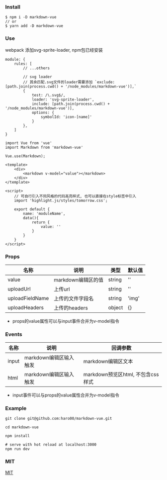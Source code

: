 ### Install

```
$ npm i -D markdown-vue
// or
$ yarn add -D markdown-vue
```

### Use

webpack 添加svg-sprite-loader, npm包已经安装

```
module: {
    rules: [
        // ...others
        
        // svg loader
        // 其余匹配.svg文件的loader需要添加 `exclude: [path.join(process.cwd() + '/node_modules/markdown-vue')],`
        {
            test: /\.svg$/,
            loader: 'svg-sprite-loader',
            include: [path.join(process.cwd() + '/node_modules/markdown-vue')],
            options: {
                symbolId: 'icon-[name]'
            }
        },
    ]
}
```

```
import Vue from 'vue'
import Markdown from 'markdown-vue'

Vue.use(Markdown);
```

```
<template>
    <div>
        <markdown v-model="value"></markdown>
    </div>
</template>

<script>
    // 可自行引入不同风格的代码高亮样式, 也可以直接在style标签中引入
    import 'highlight.js/styles/tomorrow.css';
    
    export default {
        name: 'moduleName',
        data(){
            return {
                value: ''
            }
        }
    }
</script>
```

### Props

| 名称 | 说明 | 类型 | 默认值 |
|---|---|---|---|
| value | markdown编辑区的值 | string | '' |
| uploadUrl | 上传url | string | '' |
| uploadFieldName | 上传的文件字段名 | string | 'img' |
| uploadHeaders | 上传的headers | object | {} |

* props的value属性可以与input事件合并为v-model指令

### Events

| 名称 | 说明 | 回调参数 |
|---|---|---|
| input | markdown编辑区输入触发 | markdown编辑区文本 |
| html | markdown编辑区输入触发 | markdown预览区html, 不包含css样式 |

* input事件可以与props的value属性合并为v-model指令

### Example

```
git clone git@github.com:haro00/markdown-vue.git

cd markdown-vue

npm install

# serve with hot reload at localhost:3000
npm run dev
```

### MIT

[MIT](https://github.com/haro00/markdown-vue/blob/master/LICENSE)